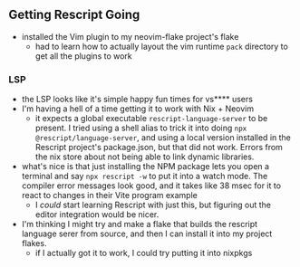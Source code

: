 ## Getting Rescript Going
- installed the Vim plugin to my neovim-flake project's flake
    - had to learn how to actually layout the vim runtime `pack` directory to get all the plugins to work

### LSP
- the LSP looks like it's simple happy fun times for vs**** users
- I'm having a hell of a time getting it to work with Nix + Neovim
    - it expects a global executable `rescript-language-server` to be present. I tried using a shell alias to trick it into doing `npx @rescript/language-server`, and using a local version installed in the Rescript project's package.json, but that did not work. Errors from the nix store about not being able to link dynamic libraries.
- what's nice is that just installing the NPM package lets you open a terminal and say `npx rescript -w` to put it into a watch mode. The compiler error messages look good, and it takes like 38 msec for it to react to changes in their Vite program example
    - I *could* start learning Rescript with just this, but figuring out the editor integration would be nicer.
- I'm thinking I might try and make a flake that builds the rescript language serer from source, and then I can install it into my project flakes.
    - if I actually got it to work, I could try putting it into nixpkgs
